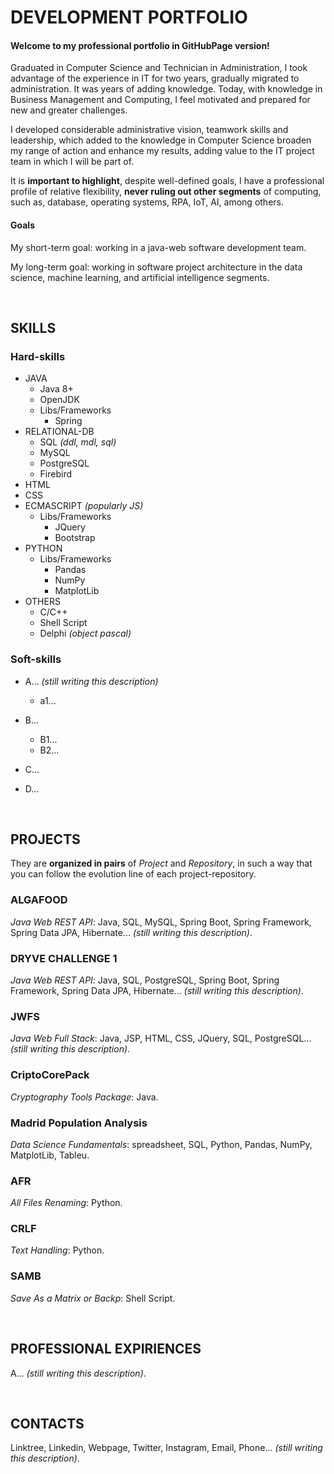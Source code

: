 # DEVELOPMENT PORTFOLIO
  
#### Welcome to my professional portfolio in GitHubPage version!
Graduated in Computer Science and Technician in Administration, I took advantage of the experience in IT for two years, gradually migrated to administration. It was years of adding knowledge. Today, with knowledge in Business Management and Computing, I feel motivated and prepared for new and greater challenges.  
  
I developed considerable administrative vision, teamwork skills and leadership, which added to the knowledge in Computer Science broaden my range of action and enhance my results, adding value to the IT project team in which I will be part of.  
  
It is **important to highlight**, despite well-defined goals, I have a professional profile of relative flexibility, **never ruling out other segments** of computing, such as, database, operating systems, RPA, IoT, AI, among others.  
  
#### Goals
My short-term goal: working in a java-web software development team.  
  
My long-term goal: working in software project architecture in the data science, machine learning, and artificial intelligence segments.  
  
  &nbsp;  
  
## SKILLS
  
### Hard-skills
* JAVA
  + Java 8+
  + OpenJDK
  + Libs/Frameworks
    - Spring  
* RELATIONAL-DB
  + SQL _(ddl, mdl, sql)_
  + MySQL
  + PostgreSQL
  + Firebird  
* HTML
* CSS
* ECMASCRIPT _(popularly JS)_
  + Libs/Frameworks
    - JQuery
    - Bootstrap  
* PYTHON
  + Libs/Frameworks
    - Pandas
	- NumPy
	- MatplotLib  
* OTHERS
  + C/C++
  + Shell Script
  + Delphi _(object pascal)_  
  
### Soft-skills
* A... _(still writing this description)_
  + a1...  
* B...
  + B1...
  + B2...  
* C...
* D...  
  
  &nbsp;  
  
## PROJECTS
They are **organized in pairs** of _Project_ and _Repository_, in such a way that you can follow the evolution line of each project-repository.  
  
### ALGAFOOD
_Java Web REST API_: Java, SQL, MySQL, Spring Boot, Spring Framework, Spring Data JPA, Hibernate... _(still writing this description)_.  
  
### DRYVE CHALLENGE 1
_Java Web REST API_: Java, SQL, PostgreSQL, Spring Boot, Spring Framework, Spring Data JPA, Hibernate... _(still writing this description)_.  
  
### JWFS
_Java Web Full Stack_: Java, JSP, HTML, CSS, JQuery, SQL, PostgreSQL... _(still writing this description)_.  
  
### CriptoCorePack
_Cryptography Tools Package_: Java.  
  
### Madrid Population Analysis
_Data Science Fundamentals_: spreadsheet, SQL, Python, Pandas, NumPy, MatplotLib, Tableu.  
  
### AFR
_All Files Renaming_: Python.  
  
### CRLF
_Text Handling_: Python.  
  
### SAMB
_Save As a Matrix or Backp_: Shell Script.  
  
  &nbsp;  
  
## PROFESSIONAL EXPIRIENCES
A... _(still writing this description)_.  
  
  &nbsp;  
  
## CONTACTS
Linktree, Linkedin, Webpage, Twitter, Instagram, Email, Phone... _(still writing this description)_.  
  
  
